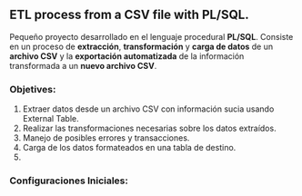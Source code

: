 ## ETL process from a CSV file with PL/SQL.
Pequeño proyecto desarrollado en el lenguaje procedural **PL/SQL**. Consiste en un proceso de **extracción**, **transformación** y **carga de datos** de un **archivo CSV** y la **exportación automatizada** de la
información transformada a un **nuevo archivo CSV**.

### Objetives:
1. Extraer datos desde un archivo CSV con información sucia usando External Table.
2. Realizar las transformaciones necesarias sobre los datos extraídos.
3. Manejo de posibles errores y transacciones.
4. Carga de los datos formateados en una tabla de destino.
5. 

### Configuraciones Iniciales:


